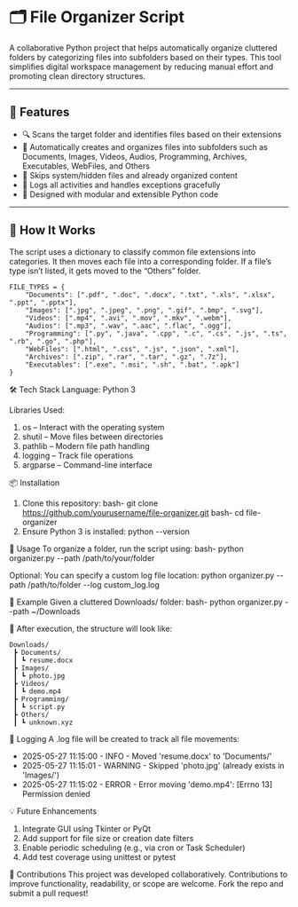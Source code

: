 # 🗂️ File Organizer Script

A collaborative Python project that helps automatically organize cluttered folders by categorizing files into subfolders based on their types. This tool simplifies digital workspace management by reducing manual effort and promoting clean directory structures.

---

## 🚀 Features

- 🔍 Scans the target folder and identifies files based on their extensions  
- 📁 Automatically creates and organizes files into subfolders such as Documents, Images, Videos, Audios, Programming, Archives, Executables, WebFiles, and Others  
- 🛑 Skips system/hidden files and already organized content  
- 🧾 Logs all activities and handles exceptions gracefully  
- 🧠 Designed with modular and extensible Python code  

---

## 📂 How It Works

The script uses a dictionary to classify common file extensions into categories. It then moves each file into a corresponding folder. If a file’s type isn’t listed, it gets moved to the “Others” folder.
```
FILE_TYPES = {
    "Documents": [".pdf", ".doc", ".docx", ".txt", ".xls", ".xlsx", ".ppt", ".pptx"],
    "Images": [".jpg", ".jpeg", ".png", ".gif", ".bmp", ".svg"],
    "Videos": [".mp4", ".avi", ".mov", ".mkv", ".webm"],
    "Audios": [".mp3", ".wav", ".aac", ".flac", ".ogg"],
    "Programming": [".py", ".java", ".cpp", ".c", ".cs", ".js", ".ts", ".rb", ".go", ".php"],
    "WebFiles": [".html", ".css", ".js", ".json", ".xml"],
    "Archives": [".zip", ".rar", ".tar", ".gz", ".7z"],
    "Executables": [".exe", ".msi", ".sh", ".bat", ".apk"]
}
```
🛠️ Tech Stack
Language: Python 3

Libraries Used:

1. os – Interact with the operating system
2. shutil – Move files between directories
3. pathlib – Modern file path handling
4. logging – Track file operations
5. argparse – Command-line interface

📦 Installation
1. Clone this repository:
bash- git clone https://github.com/yourusername/file-organizer.git
bash- cd file-organizer
2. Ensure Python 3 is installed:
python --version

🚀 Usage
To organize a folder, run the script using:
bash- python organizer.py --path /path/to/your/folder

Optional: You can specify a custom log file location:
python organizer.py --path /path/to/folder --log custom_log.log

🧪 Example
Given a cluttered Downloads/ folder:
bash- python organizer.py --path ~/Downloads

📁 After execution, the structure will look like:
```
Downloads/
 ┣ Documents/
 ┃ ┗ resume.docx
 ┣ Images/
 ┃ ┗ photo.jpg
 ┣ Videos/
 ┃ ┗ demo.mp4
 ┣ Programming/
 ┃ ┗ script.py
 ┣ Others/
 ┃ ┗ unknown.xyz
```
📓 Logging
A .log file will be created to track all file movements:
- 2025-05-27 11:15:00 - INFO - Moved 'resume.docx' to 'Documents/'
- 2025-05-27 11:15:01 - WARNING - Skipped 'photo.jpg' (already exists in 'Images/')
- 2025-05-27 11:15:02 - ERROR - Error moving 'demo.mp4': [Errno 13] Permission denied

💡 Future Enhancements
1. Integrate GUI using Tkinter or PyQt
2. Add support for file size or creation date filters
3. Enable periodic scheduling (e.g., via cron or Task Scheduler)
4. Add test coverage using unittest or pytest

🙌 Contributions
This project was developed collaboratively. Contributions to improve functionality, readability, or scope are welcome. Fork the repo and submit a pull request!

